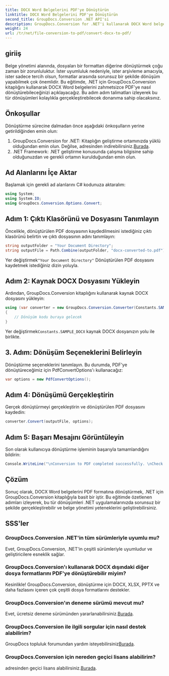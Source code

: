 ```yaml
---
title: DOCX Word Belgelerini PDF'ye Dönüştürün
linktitle: DOCX Word Belgelerini PDF'ye Dönüştürün
second_title: GroupDocs.Conversion .NET API'si
description: GroupDocs.Conversion for .NET'i kullanarak DOCX Word belgelerini zahmetsizce PDF'ye nasıl dönüştüreceğinizi öğrenin. Belge yönetimi yeteneklerinizi geliştirin.
weight: 24
url: /tr/net/file-conversion-to-pdf/convert-docx-to-pdf/
---
```

## giriiş
Belge yönetimi alanında, dosyaları bir formattan diğerine dönüştürmek çoğu zaman bir zorunluluktur. İster uyumluluk nedeniyle, ister arşivleme amacıyla, ister sadece tercih olsun, formatlar arasında sorunsuz bir şekilde dönüşüm yapabilmek çok önemlidir. Bu eğitimde, .NET için GroupDocs.Conversion kitaplığını kullanarak DOCX Word belgelerini zahmetsizce PDF'ye nasıl dönüştürebileceğinizi açıklayacağız. Bu adım adım talimatları izleyerek bu tür dönüşümleri kolaylıkla gerçekleştirebilecek donanıma sahip olacaksınız.
## Önkoşullar
Dönüştürme sürecine dalmadan önce aşağıdaki önkoşulların yerine getirildiğinden emin olun:
1.  GroupDocs.Conversion for .NET: Kitaplığın geliştirme ortamınızda yüklü olduğundan emin olun. Değilse, adresinden indirebilirsiniz.[Burada](https://releases.groupdocs.com/conversion/net/).
2. .NET Framework: .NET geliştirme konusunda çalışma bilgisine sahip olduğunuzdan ve gerekli ortamın kurulduğundan emin olun.

## Ad Alanlarını İçe Aktar
Başlamak için gerekli ad alanlarını C# kodunuza aktaralım:
```csharp
using System;
using System.IO;
using GroupDocs.Conversion.Options.Convert;
```
## Adım 1: Çıktı Klasörünü ve Dosyasını Tanımlayın
Öncelikle, dönüştürülen PDF dosyasının kaydedilmesini istediğiniz çıktı klasörünü belirtin ve çıktı dosyasının adını tanımlayın:
```csharp
string outputFolder = "Your Document Directory";
string outputFile = Path.Combine(outputFolder, "docx-converted-to.pdf");
```
 Yer değiştirmek`"Your Document Directory"` Dönüştürülen PDF dosyasını kaydetmek istediğiniz dizin yoluyla.
## Adım 2: Kaynak DOCX Dosyasını Yükleyin
Ardından, GroupDocs.Conversion kitaplığını kullanarak kaynak DOCX dosyasını yükleyin:
```csharp
using (var converter = new GroupDocs.Conversion.Converter(Constants.SAMPLE_DOCX))
{
    // Dönüşüm kodu buraya gelecek
}
```
 Yer değiştirmek`Constants.SAMPLE_DOCX` kaynak DOCX dosyanızın yolu ile birlikte.
## 3. Adım: Dönüşüm Seçeneklerini Belirleyin
Dönüştürme seçeneklerini tanımlayın. Bu durumda, PDF'ye dönüştüreceğimiz için PdfConvertOptions'ı kullanacağız:
```csharp
var options = new PdfConvertOptions();
```
## Adım 4: Dönüşümü Gerçekleştirin
Gerçek dönüştürmeyi gerçekleştirin ve dönüştürülen PDF dosyasını kaydedin:
```csharp
converter.Convert(outputFile, options);
```
## Adım 5: Başarı Mesajını Görüntüleyin
Son olarak kullanıcıya dönüştürme işleminin başarıyla tamamlandığını bildirin:
```csharp
Console.WriteLine("\nConversion to PDF completed successfully. \nCheck output in {0}", outputFolder);
```

## Çözüm
Sonuç olarak, DOCX Word belgelerini PDF formatına dönüştürmek, .NET için GroupDocs.Conversion kitaplığıyla basit bir iştir. Bu eğitimde özetlenen adımları izleyerek, bu tür dönüşümleri .NET uygulamalarınızda sorunsuz bir şekilde gerçekleştirebilir ve belge yönetimi yeteneklerini geliştirebilirsiniz.
## SSS'ler
### GroupDocs.Conversion .NET'in tüm sürümleriyle uyumlu mu?
Evet, GroupDocs.Conversion, .NET'in çeşitli sürümleriyle uyumludur ve geliştiricilere esneklik sağlar.
### GroupDocs.Conversion'ı kullanarak DOCX dışındaki diğer dosya formatlarını PDF'ye dönüştürebilir miyim?
Kesinlikle! GroupDocs.Conversion, dönüştürme için DOCX, XLSX, PPTX ve daha fazlasını içeren çok çeşitli dosya formatlarını destekler.
### GroupDocs.Conversion'ın deneme sürümü mevcut mu?
 Evet, ücretsiz deneme sürümünden yararlanabilirsiniz.[Burada](https://releases.groupdocs.com/).
### GroupDocs.Conversion ile ilgili sorgular için nasıl destek alabilirim?
 GroupDocs topluluk forumundan yardım isteyebilirsiniz[Burada](https://forum.groupdocs.com/c/conversion/11).
### GroupDocs.Conversion için nereden geçici lisans alabilirim?
 adresinden geçici lisans alabilirsiniz.[Burada](https://purchase.groupdocs.com/temporary-license/).